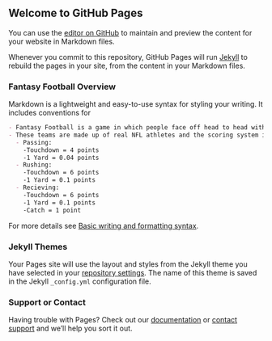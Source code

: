 ## Welcome to GitHub Pages

You can use the [editor on GitHub](https://github.com/NolanJolicoeur/Official-DSA/edit/gh-pages/index.md) to maintain and preview the content for your website in Markdown files.

Whenever you commit to this repository, GitHub Pages will run [Jekyll](https://jekyllrb.com/) to rebuild the pages in your site, from the content in your Markdown files.

### Fantasy Football Overview

Markdown is a lightweight and easy-to-use syntax for styling your writing. It includes conventions for

```Markdown
- Fantasy Football is a game in which people face off head to head with fictional teams they created. 
- These teams are made up of real NFL athletes and the scoring system is based off actual NFL stats. 
  - Passing: 
    -Touchdown = 4 points
    -1 Yard = 0.04 points
  - Rushing: 
    -Touchdown = 6 points 
    -1 Yard = 0.1 points
  - Recieving: 
    -Touchdown = 6 points 
    -1 Yard = 0.1 points 
    -Catch = 1 point
```

For more details see [Basic writing and formatting syntax](https://docs.github.com/en/github/writing-on-github/getting-started-with-writing-and-formatting-on-github/basic-writing-and-formatting-syntax).

### Jekyll Themes

Your Pages site will use the layout and styles from the Jekyll theme you have selected in your [repository settings](https://github.com/NolanJolicoeur/Official-DSA/settings/pages). The name of this theme is saved in the Jekyll `_config.yml` configuration file.

### Support or Contact

Having trouble with Pages? Check out our [documentation](https://docs.github.com/categories/github-pages-basics/) or [contact support](https://support.github.com/contact) and we’ll help you sort it out.
